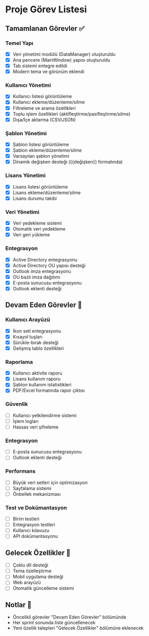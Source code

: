 # Proje Görev Listesi

## Tamamlanan Görevler ✅

### Temel Yapı
- [x] Veri yönetimi modülü (DataManager) oluşturuldu
- [x] Ana pencere (MainWindow) yapısı oluşturuldu
- [x] Tab sistemi entegre edildi
- [x] Modern tema ve görünüm eklendi

### Kullanıcı Yönetimi
- [x] Kullanıcı listesi görüntüleme
- [x] Kullanıcı ekleme/düzenleme/silme
- [x] Filtreleme ve arama özellikleri
- [x] Toplu işlem özellikleri (aktifleştirme/pasifleştirme/silme)
- [x] Dışa/İçe aktarma (CSV/JSON)

### Şablon Yönetimi
- [x] Şablon listesi görüntüleme
- [x] Şablon ekleme/düzenleme/silme
- [x] Varsayılan şablon yönetimi
- [x] Dinamik değişken desteği ({{değişken}} formatında)

### Lisans Yönetimi
- [x] Lisans listesi görüntüleme
- [x] Lisans ekleme/düzenleme/silme
- [x] Lisans durumu takibi

### Veri Yönetimi
- [x] Veri yedekleme sistemi
- [x] Otomatik veri yedekleme
- [x] Veri geri yükleme

### Entegrasyon
- [x] Active Directory entegrasyonu
- [x] Active Directory OU yapısı desteği
- [x] Outlook imza entegrasyonu
- [x] OU bazlı imza dağıtımı
- [x] E-posta sunucusu entegrasyonu
- [x] Outlook eklenti desteği

## Devam Eden Görevler 🚧

### Kullanıcı Arayüzü
- [x] İkon seti entegrasyonu
- [x] Kısayol tuşları
- [x] Sürükle-bırak desteği
- [x] Gelişmiş tablo özellikleri

### Raporlama
- [x] Kullanıcı aktivite raporu
- [x] Lisans kullanım raporu
- [x] Şablon kullanım istatistikleri
- [x] PDF/Excel formatında rapor çıktısı

### Güvenlik
- [ ] Kullanıcı yetkilendirme sistemi
- [ ] İşlem logları
- [ ] Hassas veri şifreleme

### Entegrasyon
- [ ] E-posta sunucusu entegrasyonu
- [ ] Outlook eklenti desteği

### Performans
- [ ] Büyük veri setleri için optimizasyon
- [ ] Sayfalama sistemi
- [ ] Önbellek mekanizması

### Test ve Dokümantasyon
- [ ] Birim testleri
- [ ] Entegrasyon testleri
- [ ] Kullanıcı kılavuzu
- [ ] API dokümantasyonu

## Gelecek Özellikler 🎯
- [ ] Çoklu dil desteği
- [ ] Tema özelleştirme
- [ ] Mobil uygulama desteği
- [ ] Web arayüzü
- [ ] Otomatik güncelleme sistemi

## Notlar 📝
- Öncelikli görevler "Devam Eden Görevler" bölümünde
- Her sprint sonunda liste güncellenecek
- Yeni özellik talepleri "Gelecek Özellikler" bölümüne eklenecek 
